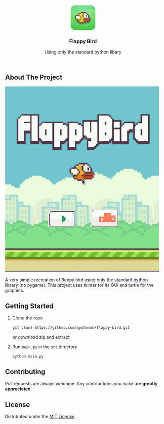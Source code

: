 <br />
<p align="center">
    <img src="image/icon.png" alt="Logo" width="80" height="80">
  <h3 align="center">Flappy Bird</h3>
  <p align="center">
    Using only the standard python libary
  </p>
  <br />
</p>

## About The Project

![Gameplay](image/peek.gif)

A very simple recreation of flappy bird using only the standard python library (no pygame). This project uses tkinter for its GUI and turtle for the graphics.


## Getting Started

1. Clone the repo
   ```sh
   git clone https://github.com/ayshmnmm/flappy-bird.git
   ```
   or download zip and extract

2. Run `main.py` in the `src` directory
   ```sh
   python main.py
   ```


## Contributing

Pull requests are always welcome. Any contributions you make are **greatly appreciated**.


## License

Distributed under the [MIT License](LICENSE).
